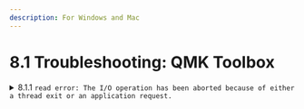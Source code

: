 ```yaml
---
description: For Windows and Mac
---
```


# 8.1 Troubleshooting: QMK Toolbox

<details>

<summary>8.1.1 <code>read error: The I/O operation has been aborted because of either a thread exit or an application request.</code></summary>

Problem: You tried to flash with QMK Toolbox. It completed the flash, but the keyboard didn't get flashed with your new keymapping at all. You see an output similar to the following in QMK Toolbox.



```
Caterina device connected (usbser): Arduino LLC (www.arduino.cc) Arduino Leonardo bootloader (COM6) (2341:0036:0001) [COM6] Attempting to flash, please don't remove device
avrdude.exe -p atmega32u4 -c avr109 -U flash:w:"C:\Users\username\Desktop\firmware\qmk\windows\five\handwired_dactyl_manuform_5x6.hex":i -P COM6 avrdude.exe: ser_drain(): read error: The I/O operation has been aborted because of either a thread exit or an application request.

Connecting to programmer: .avrdude.exe: ser_send(): write error: sorry no info avail avrdude.exe: ser_drain(): read error: The device does not recognize the command.

avrdude.exe: ser_send(): write error: sorry no info avail avrdude.exe: ser_recv(): read error: The device does not recognize the command.

avrdude.exe: butterfly_recv(): programmer is not responding

avrdude.exe: ser_recv(): read error: The device does not recognize the command.

avrdude.exe: butterfly_recv(): programmer is not responding avrdude.exe: ser_drain(): read error: The device does not recognize the command.

avrdude.exe: ser_send(): write error: sorry no info avail avrdude.exe: ser_recv(): read error: The device does not recognize the command.

avrdude.exe: butterfly_recv(): programmer is not responding avrdude.exe: ser_send(): write error: sorry no info avail avrdude.exe: ser_recv(): read error: The device does not recognize the command.

avrdude.exe: butterfly_recv(): programmer is not responding avrdude.exe: ser_recv(): read error: The device does not recognize the command.

avrdude.exe: butterfly_recv(): programmer is not responding avrdude.exe: ser_send(): write error: sorry no info avail avrdude.exe: ser_recv(): read error: The device does not recognize the command.

avrdude.exe: butterfly_recv(): programmer is not responding Found programmer: Id = "‹"; type = > Software Version = â.·; Hardware Version = ö. avrdude.exe: ser_send(): write error: sorry no info avail avrdude.exe: ser_recv(): read error: The device does not recognize the command.

avrdude.exe: butterfly_recv(): programmer is not responding avrdude.exe: ser_send(): write error: sorry no info avail avrdude.exe: ser_recv(): read error: The device does not recognize the command.

avrdude.exe: butterfly_recv(): programmer is not responding avrdude.exe: error: buffered memory access not supported. Maybe it isn't a butterfly/AVR109 but a AVR910 device? avrdude.exe: initialization failed, rc=-1 Double check connections and try again, or use -F to override this check.

avrdude.exe: ser_send(): write error: sorry no info avail avrdude.exe: ser_recv(): read error: The device does not recognize the command.

avrdude.exe: butterfly_recv(): programmer is not responding avrdude.exe: error: programmer did not respond to command: leave prog mode avrdude.exe: ser_send(): write error: sorry no info avail avrdude.exe: ser_recv(): read error: The device does not recognize the command.

avrdude.exe: butterfly_recv(): programmer is not responding avrdude.exe: error: programmer did not respond to command: exit bootloader
avrdude.exe done. Thank you.
```



Possible Causes:

a. Another computer peripheral is interfering with QMK Toolbox. Try disconnecting anything connected to the computer except the keyboard. A computer peripheral is anything that physically connects to your computer, and includes: mouse, phone, cables, monitors, another keyboard, among others.

b. If the above doesn't work, please contact david@taikohub.com

</details>



